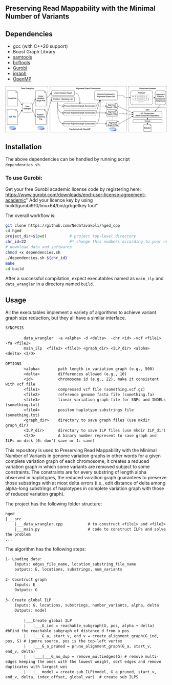 ## Preserving Read Mappability with the Minimal Number of Variants

## Dependencies
- gcc (with C++20 support)
- Boost Graph Library
- [samtools](https://vcftools.github.io/)
- [bcftools](https://vcftools.github.io/)
- [Gurobi](https://www.gurobi.com)
- [igraph](https://github.com/igraph/igraph)
- [OpenMP](https://curc.readthedocs.io/en/latest/programming/OpenMP-C.html)

![Workflow](figs/workflow.png)

## Installation
The above dependencies can be handled by running script `dependencies.sh`.

### To use Gurobi:
Get your free Gurobi academic license code by registering here: https://www.gurobi.com/downloads/end-user-license-agreement-academic"
Add your licence key by using build/gurobi910/linux64/bin/grbgetkey tool"

The overall workflow is:

```sh
git clone https://github.com/NedaTavakoli/hged_cpp
cd hged
project_dir=$(pwd)          # project top-level directory
chr_id=22                   #* change this numbers according to your needs
# download data and softwares
chmod +x dependencies.sh
./dependencies.sh ${chr_id} 
make
cd build
```

After a successful compilation, expect executables named as `main_ilp` and `data_wrangler` in a directory named `build`.

## Usage
All the executables implement a variety of algorithms to achieve variant graph size reduction, but they all have a similar interface.
```
SYNOPSIS
      
        data_wrangler  -a <alpha> -d <delta>  -chr <id> -vcf <file1>  -fa <file2> 
        main_ilp  <file2> <file3> <graph_dir> <ILP_dir> <alpha> <delta> <I/O> 

OPTIONS
        <alpha>        path length in variation graph (e.g., 500)
        <delta>        differences allowed (e.g., 10)
        <id>           chromosome id (e.g., 22), make it consistent with vcf file
        <file1>        compressed vcf file (something.vcf.gz)
        <file2>        reference genome fasta file (something.fa)
        <file3>        linear variation graph file for SNPs and INDELs (something.txt)
        <file4>        positon haplotype substrings file (something.txt)
        <graph_dir>    directory to save graph files (use mkdir graph_dir)
        <ILP_dir>      directory to save ILP files (use mkdir ILP_dir)
        <I/O>          A binary number represent to save graph and ILPs on disk (0: don't save or 1: save)

```

This repository is used to Preserving Read Mappability with the Minimal Number of Variants in genome variation graphs
in other words for a given complete variation graph of each chromosome, it creates a reduced variation graph in which 
some variants are removed subject to some constraints. The constraints are for every substring of length 
alpha observed in haplotypes, the reduced varaition graph guarantees to preserve those substrings with
at most delta errors (i.e., edit distance of delta among alpha-long substrings of haplotypes in complete variation graph with those of reduced variation graph).

The project has the following folder structure:
```
hged
|___src  
    |___data_wrangler.cpp           # to construct <file1> and <file2>
    |___main.py                     # code to construct ILPs and solve the problem
...
```

The algorithm has the following steps:
```
1- Loading data: 
    Inputs: edges_file_name, location_substring_file_name
    outputs: E, locations, substrings, num_variants

2- Cosntruct graph  
    Inputs: E
    Outputs: G

3- Create global ILP
    Inputs: G, locations, substrings, number_variants, alpha, delta
    Outputs: model  

        |___Create global ILP 
        |   |___G_ind = reachable_subgraph(G, pos, alpha + delta) #bFind the reachable subgraph of distance d from a pos
        |   |___G_a, start_v, end_v = create_alignment_graph(G_ind, pos, S) # igonre source, pos is the top-left vertex
        |   |___G_a_pruned = prune_alignment_graph(G_a, start_v, end_v, delta) 
        |   |___|___G_no_dup = remove_multiedges(G) # remove multi-edges keeping the ones with the lowest weight, sort edges and remove duplicates with largest wei
        |   |___model = create_sub_ILP(model, G_a_pruned, start_v, end_v, delta, index_offset, global_var)  # create sub ILPS
 ```     
  



